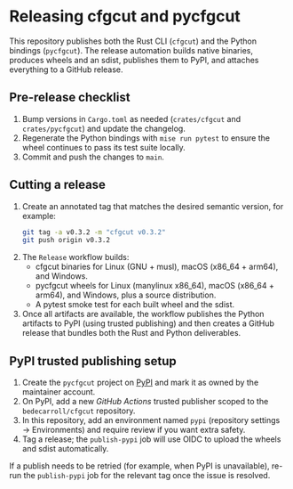 # Releasing cfgcut and pycfgcut

This repository publishes both the Rust CLI (`cfgcut`) and the Python bindings (`pycfgcut`). The release automation builds native binaries, produces wheels and an sdist, publishes them to PyPI, and attaches everything to a GitHub release.

## Pre-release checklist

1. Bump versions in `Cargo.toml` as needed (`crates/cfgcut` and `crates/pycfgcut`) and update the changelog.
2. Regenerate the Python bindings with `mise run pytest` to ensure the wheel continues to pass its test suite locally.
3. Commit and push the changes to `main`.

## Cutting a release

1. Create an annotated tag that matches the desired semantic version, for example:
   ```bash
   git tag -a v0.3.2 -m "cfgcut v0.3.2"
   git push origin v0.3.2
   ```
2. The `Release` workflow builds:
   - cfgcut binaries for Linux (GNU + musl), macOS (x86_64 + arm64), and Windows.
   - pycfgcut wheels for Linux (manylinux x86_64), macOS (x86_64 + arm64), and Windows, plus a source distribution.
   - A pytest smoke test for each built wheel and the sdist.
3. Once all artifacts are available, the workflow publishes the Python artifacts to PyPI (using trusted publishing) and then creates a GitHub release that bundles both the Rust and Python deliverables.

## PyPI trusted publishing setup

1. Create the `pycfgcut` project on [PyPI](https://pypi.org) and mark it as owned by the maintainer account.
2. On PyPI, add a new *GitHub Actions* trusted publisher scoped to the `bedecarroll/cfgcut` repository.
3. In this repository, add an environment named `pypi` (repository settings → Environments) and require review if you want extra safety.
4. Tag a release; the `publish-pypi` job will use OIDC to upload the wheels and sdist automatically.

If a publish needs to be retried (for example, when PyPI is unavailable), re-run the `publish-pypi` job for the relevant tag once the issue is resolved.
